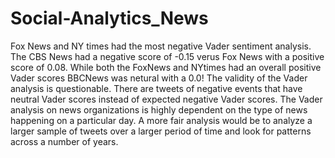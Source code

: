 # Social-Analytics_News

Fox News and NY times had the most negative Vader sentiment analysis.
The CBS News had a negative score of -0.15  verus Fox News with a positive score of 0.08. 
While both the FoxNews and NYtimes had an overall positive Vader scores BBCNews was netural with a 0.0!
The validity of the Vader analysis is questionable. There are tweets of negative events that have neutral Vader scores instead of expected negative Vader scores.
The Vader analysis on news organizations is highly dependent on the type of news happening on a particular day. A more fair analysis would be to analyze a larger sample of tweets over a larger period of time and look for patterns across a number of years.
